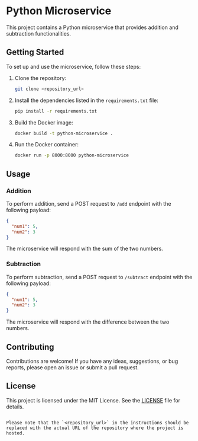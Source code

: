 # Python Microservice

This project contains a Python microservice that provides addition and subtraction functionalities.

## Getting Started

To set up and use the microservice, follow these steps:

1. Clone the repository:

   ```bash
   git clone <repository_url>
   ```

2. Install the dependencies listed in the `requirements.txt` file:

   ```bash
   pip install -r requirements.txt
   ```

3. Build the Docker image:

   ```bash
   docker build -t python-microservice .
   ```

4. Run the Docker container:

   ```bash
   docker run -p 8000:8000 python-microservice
   ```

## Usage

### Addition

To perform addition, send a POST request to `/add` endpoint with the following payload:

```json
{
  "num1": 5,
  "num2": 3
}
```

The microservice will respond with the sum of the two numbers.

### Subtraction

To perform subtraction, send a POST request to `/subtract` endpoint with the following payload:

```json
{
  "num1": 5,
  "num2": 3
}
```

The microservice will respond with the difference between the two numbers.

## Contributing

Contributions are welcome! If you have any ideas, suggestions, or bug reports, please open an issue or submit a pull request.

## License

This project is licensed under the MIT License. See the [LICENSE](LICENSE) file for details.
```

Please note that the `<repository_url>` in the instructions should be replaced with the actual URL of the repository where the project is hosted.